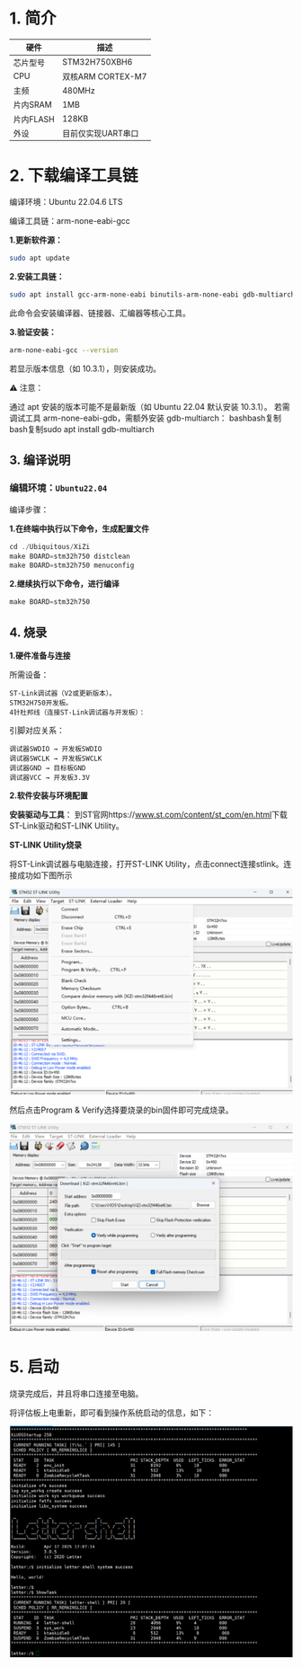 # 1. 简介

| 硬件      | 描述                                              |
| --------- | ------------------------------------------------- |
| 芯片型号  | STM32H750XBH6                                           |
| CPU       | 双核ARM CORTEX-M7                                      |
| 主频      | 480MHz                                            |
| 片内SRAM  | 1MB         |
| 片内FLASH | 128KB                 |
| 外设      | 目前仅实现UART串口 |






# 2. 下载编译工具链

编译环境：Ubuntu 22.04.6 LTS

编译工具链：arm-none-eabi-gcc

**1.​更新软件源​：**
```bash
sudo apt update
```

**2.​安装工具链​：**
```bash
sudo apt install gcc-arm-none-eabi binutils-arm-none-eabi gdb-multiarch
```
此命令会安装编译器、链接器、汇编器等核心工具。



**3.​验证安装​：**
```bash
arm-none-eabi-gcc --version
```
若显示版本信息（如 10.3.1），则安装成功。

⚠️ ​注意​：

通过 apt 安装的版本可能不是最新版（如 Ubuntu 22.04 默认安装 10.3.1）。
若需调试工具 arm-none-eabi-gdb，需额外安装 gdb-multiarch：
bashbash复制bash复制sudo apt install gdb-multiarch

## 3. 编译说明

### 编辑环境：`Ubuntu22.04`


编译步骤：

**1.在终端中执行以下命令，生成配置文件**

```c
cd ./Ubiquitous/XiZi
make BOARD=stm32h750 distclean
make BOARD=stm32h750 menuconfig
```


**2.继续执行以下命令，进行编译**

```c
make BOARD=stm32h750
```



## 4. 烧录

**​1.硬件准备与连接**​


​所需设备​：
```
ST-Link调试器（V2或更新版本）。
STM32H750开发板。
4针杜邦线（连接ST-Link调试器与开发板）：
```
​引脚对应关系​：
```
调试器SWDIO → 开发板SWDIO
调试器SWCLK → 开发板SWCLK
调试器GND → 目标板GND
调试器VCC → 开发板3.3V
```


 ​**2.软件安装与环境配置​**


**​安装驱动与工具​**：
到ST官网https://www.st.com/content/st_com/en.html ​下载ST-Link驱动​和ST-LINK Utility​。

​**ST-LINK Utility烧录​**

将ST-Link调试器与电脑连接，打开ST-LINK Utility，点击connect连接stlink。连接成功如下图所示

 ![connect](img/connect.png)

然后点击Program & Verify选择要烧录的bin固件即可完成烧录。

 ![download](img/download.png)


# 5. 启动

烧录完成后，并且将串口连接至电脑。

将评估板上电重新，即可看到操作系统启动的信息，如下：

![print](img/print.png)